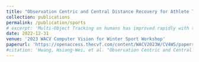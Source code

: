 ```yaml
---
title: "Observation Centric and Central Distance Recovery for Athlete Tracking"
collection: publications
permalink: /publication/sports
# excerpt: 'Multi-Object Tracking on humans has improved rapidly with the development of object detection and re-identification algorithms. However, multi-actor tracking over humans with similar appearance and non-linear movement can still be very challenging even for the state-of-the-art tracking algorithm. Current motion-based tracking algorithms often use Kalman Filter to predict the motion of an object, however, its linear movement assumption can cause failure in tracking when the target is not moving linearly. And for multi-player tracking over the sports field, because the players on the same team are usually wearing the same color of jersey, making re-identification even harder both in the short term and long term in the tracking process. In this work, we proposed a motion-based tracking algorithm and three post-processing pipelines for three sports including basketball, football, and volleyball, we successfully handle the tracking of the non-linear movement of players on the sports fields. Experimental results achieved a HOTA of 73.97 on the testing set of ECCV DeeperAction Challenge SportsMOT Dataset and a HOTA of 49.97 on the McGill HPTDataset, showing the effectiveness of the proposed framework and its robustness in different sports including basketball, football, hockey, and volleyball.'
date: 2022-12-31
venue: '2023 WACV Computer Vision for Winter Sport Workshop'
paperurl: 'https://openaccess.thecvf.com/content/WACV2023W/CV4WS/papers/Huang_Observation_Centric_and_Central_Distance_Recovery_for_Athlete_Tracking_WACVW_2023_paper.pdf'
#citation: 'Huang, Hsiang-Wei, et al. "Observation Centric and Central Distance Recovery for Athlete Tracking." Proceedings of the IEEE/CVF Winter Conference on Applications of Computer Vision. 2023.'
---
```

<!-- Multi-Object Tracking on humans has improved rapidly with the development of object detection and re-identification algorithms. However, multi-actor tracking over humans with similar appearance and non-linear movement can still be very challenging even for the state-of-the-art tracking algorithm. Current motion-based tracking algorithms often use Kalman Filter to predict the motion of an object, however, its linear movement assumption can cause failure in tracking when the target is not moving linearly. And for multi-player tracking over the sports field, because the players on the same team are usually wearing the same color of jersey, making re-identification even harder both in the short term and long term in the tracking process. In this work, we proposed a motion-based tracking algorithm and three post-processing pipelines for three sports including basketball, football, and volleyball, we successfully handle the tracking of the non-linear movement of players on the sports fields. Experimental results achieved a HOTA of 73.97 on the testing set of ECCV DeeperAction Challenge SportsMOT Dataset and a HOTA of 49.97 on the McGill HPTDataset, showing the effectiveness of the proposed framework and its robustness in different sports including basketball, football, hockey, and volleyball. -->
